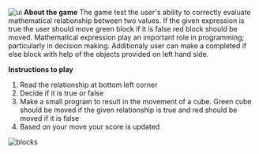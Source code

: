 ![ui](https://github.com/Malaika01/Task_Learnobots/assets/96372780/0faef7f7-ceba-42a4-91c7-62f82e5db0fc)
**About the game**
The game test the user's ability to correctly evaluate mathematical relationship between two values. If the given expression is true the user should move green block if it is false 
red block should be moved. Mathematical expression play an important role in programming; particularly in decision making. Additionaly user can make a completed if else block with  help of the objects provided on left hand side.

**Instructions to play**
1. Read the relationship at bottom left corner
2. Decide if it is true or false
3. Make a small program to result in the movement of a cube. Green cube should be moved if the given relationship is true and red should be moved if it is false
4. Based on your move your score is updated

![blocks](https://github.com/Malaika01/Task_Learnobots/assets/96372780/0acc6ff3-90be-4286-8d0d-40074def572d)

